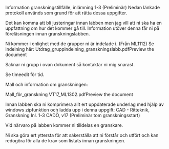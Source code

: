 Information granskningstillfälle, inlämning 1-3 (Preliminär)
Nedan länkade protokoll används som grund för att rätta dessa uppgifter.

Det kan komma att bli justeringar innan labben men jag vill att ni ska ha en uppfattning om hur det kommer gå till. Information utöver denna får ni på föreläsningen innan granskningslabben.

Ni kommer i enlighet med de grupper ni är indelade i. (Från ML1112) Se indelning här: Utdrag_gruppindelning_granskningslabb.pdfPreview the document

Saknar ni grupp i ovan dokument så kontaktar ni mig snarast.

Se timeedit för tid.

Mall och information om granskningen:

Mall_för_granskning VT17_ML1302.pdfPreview the document

Innan labben ska ni komprimera allt ert uppdaterade underlag med hjälp av windows zipfunktion och ladda upp i denna uppgift: CAD - Ritteknik, Granskning Inl. 1-3 CADÖ, v17 (Preliminär tom granskningsstart)

Vid närvaro på labben kommer ni tilldelas en granskare.

Ni ska göra ert yttersta för att säkerställa att ni förstår och utfört och kan redogöra för alla de krav som listats innan granskningen.
